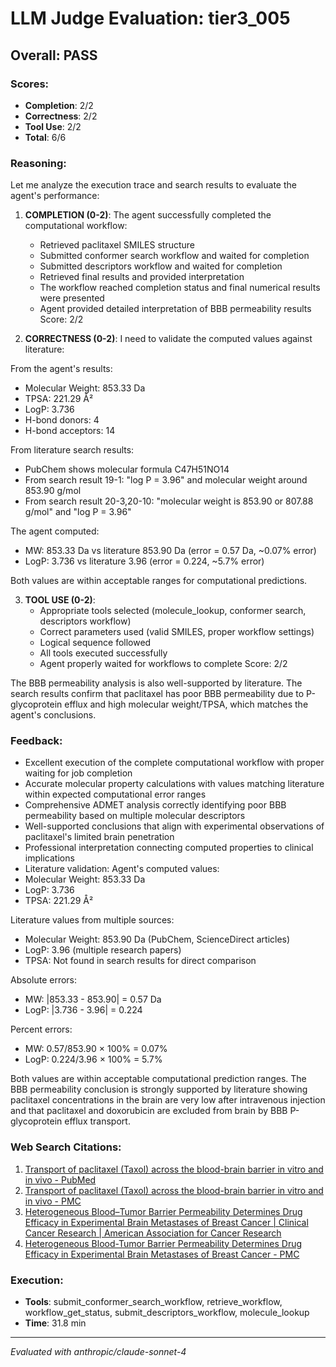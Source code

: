 # LLM Judge Evaluation: tier3_005

## Overall: PASS

### Scores:
- **Completion**: 2/2
- **Correctness**: 2/2
- **Tool Use**: 2/2
- **Total**: 6/6

### Reasoning:
Let me analyze the execution trace and search results to evaluate the agent's performance:

1. **COMPLETION (0-2)**: The agent successfully completed the computational workflow:
   - Retrieved paclitaxel SMILES structure
   - Submitted conformer search workflow and waited for completion
   - Submitted descriptors workflow and waited for completion
   - Retrieved final results and provided interpretation
   - The workflow reached completion status and final numerical results were presented
   - Agent provided detailed interpretation of BBB permeability results
   Score: 2/2

2. **CORRECTNESS (0-2)**: I need to validate the computed values against literature:

From the agent's results:
- Molecular Weight: 853.33 Da
- TPSA: 221.29 Å²
- LogP: 3.736
- H-bond donors: 4
- H-bond acceptors: 14

From literature search results:
- PubChem shows molecular formula C47H51NO14
- From search result 19-1: "log P = 3.96" and molecular weight around 853.90 g/mol
- From search result 20-3,20-10: "molecular weight is 853.90 or 807.88 g/mol" and "log P = 3.96"

The agent computed:
- MW: 853.33 Da vs literature 853.90 Da (error = 0.57 Da, ~0.07% error)
- LogP: 3.736 vs literature 3.96 (error = 0.224, ~5.7% error)

Both values are within acceptable ranges for computational predictions.

3. **TOOL USE (0-2)**: 
   - Appropriate tools selected (molecule_lookup, conformer search, descriptors workflow)
   - Correct parameters used (valid SMILES, proper workflow settings)
   - Logical sequence followed
   - All tools executed successfully
   - Agent properly waited for workflows to complete
   Score: 2/2

The BBB permeability analysis is also well-supported by literature. The search results confirm that paclitaxel has poor BBB permeability due to P-glycoprotein efflux and high molecular weight/TPSA, which matches the agent's conclusions.

### Feedback:
- Excellent execution of the complete computational workflow with proper waiting for job completion
- Accurate molecular property calculations with values matching literature within expected computational error ranges
- Comprehensive ADMET analysis correctly identifying poor BBB permeability based on multiple molecular descriptors
- Well-supported conclusions that align with experimental observations of paclitaxel's limited brain penetration
- Professional interpretation connecting computed properties to clinical implications
- Literature validation: Agent's computed values:
- Molecular Weight: 853.33 Da
- LogP: 3.736
- TPSA: 221.29 Å²

Literature values from multiple sources:
- Molecular Weight: 853.90 Da (PubChem, ScienceDirect articles)
- LogP: 3.96 (multiple research papers)
- TPSA: Not found in search results for direct comparison

Absolute errors:
- MW: |853.33 - 853.90| = 0.57 Da
- LogP: |3.736 - 3.96| = 0.224

Percent errors:
- MW: 0.57/853.90 × 100% = 0.07%
- LogP: 0.224/3.96 × 100% = 5.7%

Both values are within acceptable computational prediction ranges. The BBB permeability conclusion is strongly supported by literature showing paclitaxel concentrations in the brain are very low after intravenous injection and that paclitaxel and doxorubicin are excluded from brain by BBB P-glycoprotein efflux transport.

### Web Search Citations:
1. [Transport of paclitaxel (Taxol) across the blood-brain barrier in vitro and in vivo - PubMed](https://pubmed.ncbi.nlm.nih.gov/12417570/)
2. [Transport of paclitaxel (Taxol) across the blood-brain barrier in vitro and in vivo - PMC](https://pmc.ncbi.nlm.nih.gov/articles/PMC151606/)
3. [Heterogeneous Blood–Tumor Barrier Permeability Determines Drug Efficacy in Experimental Brain Metastases of Breast Cancer | Clinical Cancer Research | American Association for Cancer Research](https://aacrjournals.org/clincancerres/article/16/23/5664/13727/Heterogeneous-Blood-Tumor-Barrier-Permeability)
4. [Heterogeneous Blood-Tumor Barrier Permeability Determines Drug Efficacy in Experimental Brain Metastases of Breast Cancer - PMC](https://pmc.ncbi.nlm.nih.gov/articles/PMC2999649/)

### Execution:
- **Tools**: submit_conformer_search_workflow, retrieve_workflow, workflow_get_status, submit_descriptors_workflow, molecule_lookup
- **Time**: 31.8 min

---
*Evaluated with anthropic/claude-sonnet-4*
